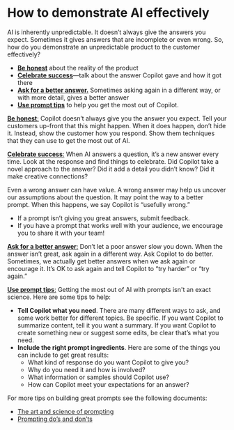 # How to demonstrate AI effectively
AI is inherently unpredictable. It doesn’t always give the answers you expect. Sometimes it gives answers that are incomplete or even wrong. So, how do you demonstrate an unpredictable product to the customer effectively?
- <ins>**Be honest**</ins>  about the reality of the product
- <ins>**Celebrate success**</ins>—talk about the answer Copilot gave and how it got there
- <ins>**Ask for a better answer.**</ins> Sometimes asking again in a different way, or with more detail, gives a better answer
- <ins>**Use prompt tips**</ins> to help you get the most out of Copilot. 

<ins>**Be honest**:</ins> Copilot doesn’t always give you the answer you expect. Tell your customers up-front that this might happen. When it does happen, don’t hide it. Instead, show the customer how you respond. Show them techniques that they can use to get the most out of AI.

<ins>**Celebrate success**:</ins> When AI answers a question, it’s a new answer every time. Look at the response and find things to celebrate. Did Copilot take a novel approach to the answer? Did it add a detail you didn’t know? Did it make creative connections?

Even a wrong answer can have value. A wrong answer may help us uncover our assumptions about the question. It may point the way to a better prompt. When this happens, we say Copilot is “usefully wrong.”
- If a prompt isn’t giving you great answers, submit feedback.
- If you have a prompt that works well with your audience, we encourage you to share it with your team!

<ins>**Ask for a better answer**:</ins> Don’t let a poor answer slow you down. When the answer isn’t great, ask again in a different way. Ask Copilot to do better. Sometimes, we actually get better answers when we ask again or encourage it. It’s OK to ask again and tell Copilot to “try harder” or “try again.”

<ins>**Use prompt tips**:</ins> Getting the most out of AI with prompts isn't an exact science. Here are some tips to help:
- **Tell Copilot what you need**. There are many different ways to ask, and some work better for different topics. Be specific. If you want Copilot to summarize content, tell it you want a summary. If you want Copilot to create something new or suggest some edits, be clear that’s what you need.
- **Include the right prompt ingredients**. Here are some of the things you can include to get great results:
    - What kind of response do you want Copilot to give you?
    - Why do you need it and how is involved?
    - What information or samples should Copilot use?
    - How can Copilot meet your expectations for an answer?

For more tips on building great prompts see the following documents:
- [The art and science of prompting](https://adoption.microsoft.com/files/copilot/Prompt-ingredients-one-pager.pdf)
- [Prompting do’s and don’ts](https://adoption.microsoft.com/files/copilot/Prompt-dos-and-donts-one-pager.pdf)